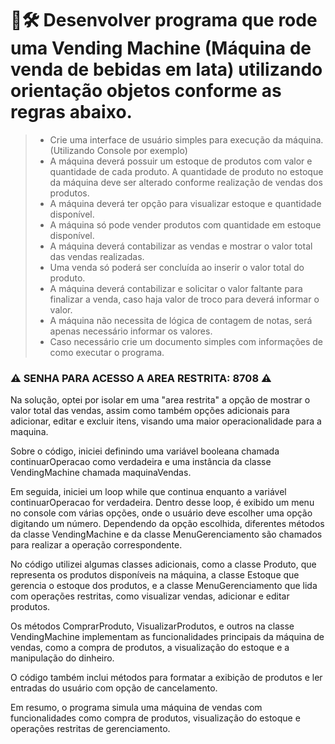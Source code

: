 # 🔧🛠️ Desenvolver programa que rode uma **Vending Machine (Máquina de venda de bebidas em lata)** utilizando orientação objetos conforme as regras abaixo.
> - Crie uma interface de usuário simples para execução da máquina. (Utilizando Console por exemplo)
> - A máquina deverá possuir um estoque de produtos com valor e quantidade de cada produto. 
>   A quantidade de produto no estoque da máquina deve ser alterado conforme realização de vendas dos produtos.
> - A máquina deverá ter opção para visualizar estoque e quantidade disponível.
> - A máquina só pode vender produtos com quantidade em estoque disponível.
> - A máquina deverá contabilizar as vendas e mostrar o valor total das vendas realizadas.
> - Uma venda só poderá ser concluída ao inserir o valor total do produto.
> - A máquina deverá contabilizar e solicitar o valor faltante para finalizar a venda, caso haja valor de troco para deverá informar o valor.
> - A máquina não necessita de lógica de contagem de notas, será apenas necessário informar os valores.
> - Caso necessário crie um documento simples com informações de como executar o programa.

### ⚠️ SENHA PARA ACESSO A AREA RESTRITA: 8708 ⚠️

Na solução, optei por isolar em uma "area restrita" a opção de mostrar o valor total das vendas, assim como também opções adicionais para adicionar, editar e excluir itens, visando uma maior operacionalidade para a maquina.

Sobre o código, iniciei definindo uma variável booleana chamada continuarOperacao como verdadeira e uma instância da classe VendingMachine chamada maquinaVendas.

Em seguida, iniciei um loop while que continua enquanto a variável continuarOperacao for verdadeira. Dentro desse loop, é exibido um menu no console com várias opções, onde o usuário deve escolher uma opção digitando um número. Dependendo da opção escolhida, diferentes métodos da classe VendingMachine e da classe MenuGerenciamento são chamados para realizar a operação correspondente.

No código utilizei algumas classes adicionais, como a classe Produto, que representa os produtos disponíveis na máquina, a classe Estoque que gerencia o estoque dos produtos, e a classe MenuGerenciamento que lida com operações restritas, como visualizar vendas, adicionar e editar produtos.

Os métodos ComprarProduto, VisualizarProdutos, e outros na classe VendingMachine implementam as funcionalidades principais da máquina de vendas, como a compra de produtos, a visualização do estoque e a manipulação do dinheiro.

O código também inclui métodos para formatar a exibição de produtos e ler entradas do usuário com opção de cancelamento.

Em resumo, o programa simula uma máquina de vendas com funcionalidades como compra de produtos, visualização do estoque e operações restritas de gerenciamento. 
